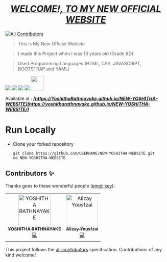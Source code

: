 # <div align="center"><a href="https://www.Yoshitha.tk"><b><i>WELCOME!, TO MY NEW OFFICIAL WEBSITE</i></b></a></div>

<!-- ALL-CONTRIBUTORS-BADGE:START - Do not remove or modify this section -->
[![All Contributors](https://img.shields.io/badge/all_contributors-2-orange.svg?style=flat-square)](#contributors-)
<!-- ALL-CONTRIBUTORS-BADGE:END -->

<!--# <div align="center"><img src="https://avatars.githubusercontent.com/u/97069900?v=4?s=100" width="300px"></div> -->

> This is My New Official Website
 
> I made this Project when I was 13 years old (Grade 8D).

> Used Programming Languages (HTML, CSS, JAVASCRIPT, BOOTSTRAP and YAML)

<a href="https://www.w3schools.com/html/"><img src="https://img.icons8.com/color/48/000000/html-5--v1.png"/><a> <a href="https://www.w3schools.com/css/"><img src="https://img.icons8.com/color/48/000000/css3.png"/><a> <a href="https://www.w3schools.com/js/"><img src="https://img.icons8.com/color/48/000000/javascript--v1.png"/><a> <a href="https://www.w3schools.com/bootstrap/"><img src="https://img.icons8.com/color/48/000000/bootstrap.png"/><a> <a href="https://www.tutorialspoint.com/yaml/index.htm"> <img width="41px" height="45px" src="./assets/img/yaml.svg"/><a>

Available at : <b><i>[https://YoshithaRathnayake.github.io/NEW-YOSHITHA-WEBSITE](https://yoshitharathnayake.github.io/NEW-YOSHITHA-WEBSITE/)</i></b>

#

# Run Locally

- Clone your forked repository

  ```
  git clone https://github.com/USERNAME/NEW-YOSHITHA-WEBSITE.git
  cd NEW-YOSHITHA-WEBSITE
  ```

## Contributors ✨

Thanks goes to these wonderful people ([emoji key](https://allcontributors.org/docs/en/emoji-key)):

<!-- ALL-CONTRIBUTORS-LIST:START - Do not remove or modify this section -->
<!-- prettier-ignore-start -->
<!-- markdownlint-disable -->
<table>
  <tbody>
    <tr>
      <td align="center"><a href="http://www.Yoshitha.tk"><img src="https://avatars.githubusercontent.com/u/97069900?v=4?s=100" width="100px;" alt="YOSHITHA RATHNAYAKE"/><br /><sub><b>YOSHITHA RATHNAYAKE</b></sub></a><br /><a href="https://github.com/YoshithaRathnayake/NEW-YOSHITHA-WEBSITE/commits?author=YoshithaRathnayake" title="Code">💻</a></td>
      <td align="center"><a href="https://www.holopin.io/@alizayayesha"><img src="https://avatars.githubusercontent.com/u/68489612?v=4?s=100" width="100px;" alt="Alizay Yousfzai"/><br /><sub><b>Alizay Yousfzai</b></sub></a><br /><a href="https://github.com/YoshithaRathnayake/NEW-YOSHITHA-WEBSITE/commits?author=AlizayAyesha" title="Code">💻</a></td>
    </tr>
  </tbody>
</table>

<!-- markdownlint-restore -->
<!-- prettier-ignore-end -->

<!-- ALL-CONTRIBUTORS-LIST:END -->

This project follows the [all-contributors](https://github.com/all-contributors/all-contributors) specification. Contributions of any kind welcome!
